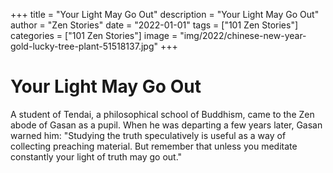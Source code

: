 +++
title = "Your Light May Go Out"
description = "Your Light May Go Out"
author = "Zen Stories"
date = "2022-01-01"
tags = ["101 Zen Stories"]
categories = ["101 Zen Stories"]
image =  "img/2022/chinese-new-year-gold-lucky-tree-plant-51518137.jpg"
+++
# Your Light May Go Out

A student of Tendai, a philosophical school of Buddhism, came to the Zen abode of Gasan as a pupil. When he was departing a few years later, Gasan warned him: "Studying the truth speculatively is useful as a way of collecting preaching material. But remember that unless you meditate constantly your light of truth may go out."
